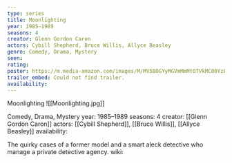 ```yaml
---
type: series
title: Moonlighting
year: 1985–1989
seasons: 4
creator: Glenn Gordon Caron
actors: Cybill Shepherd, Bruce Willis, Allyce Beasley
genre: Comedy, Drama, Mystery
seen:
rating: 
poster: https://m.media-amazon.com/images/M/MV5BOGYyMGVmMmMtOTVkMC00YzEzLTkzMDktYjc3MTJkYTkzM2RmXkEyXkFqcGdeQXVyNjExODE1MDc@._V1_SX300.jpg
trailer_embed: Could not find trailer.
availability:
---
```

Moonlighting
![[Moonlighting.jpg]]

Comedy, Drama, Mystery
year: 1985–1989
seasons: 4
creator: [[Glenn Gordon Caron]]
actors: [[Cybill Shepherd]], [[Bruce Willis]], [[Allyce Beasley]]
availability:

The quirky cases of a former model and a smart aleck detective who manage a private detective agency.
wiki: 


